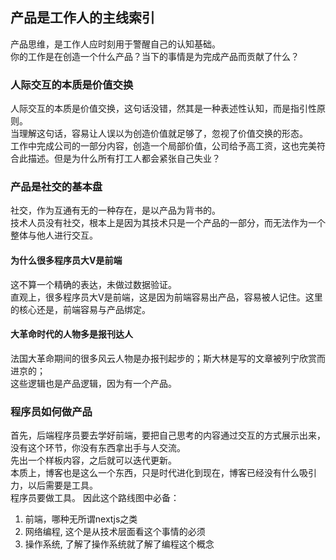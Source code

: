 ## 产品是工作人的主线索引
产品思维，是工作人应时刻用于警醒自己的认知基础。   
你的工作是在创造一个什么产品？当下的事情是为完成产品而贡献了什么？  
### 人际交互的本质是价值交换
人际交互的本质是价值交换，这句话没错，然其是一种表述性认知，而是指引性原则。  
当理解这句话，容易让人误以为创造价值就足够了，忽视了价值交换的形态。  
工作中完成公司的一部分内容，创造一个局部价值，公司给予高工资，这也完美符合此描述。但是为什么所有打工人都会紧张自己失业？
### 产品是社交的基本盘
社交，作为互通有无的一种存在，是以产品为背书的。  
技术人员没有社交，根本上是因为其技术只是一个产品的一部分，而无法作为一个整体与他人进行交互。
#### 为什么很多程序员大V是前端
这不算一个精确的表达，未做过数据验证。   
直观上，很多程序员大V是前端，这是因为前端容易出产品，容易被人记住。这里的核心还是，前端容易与产品绑定。   
#### 大革命时代的人物多是报刊达人
法国大革命期间的很多风云人物是办报刊起步的；斯大林是写的文章被列宁欣赏而进京的；  
这些逻辑也是产品逻辑，因为有一个产品。
### 程序员如何做产品
首先，后端程序员要去学好前端，要把自己思考的内容通过交互的方式展示出来，没有这个环节，你没有东西拿出手与人交流。  
先出一个样板内容，之后就可以迭代更新。  
本质上，博客也是这么一个东西，只是时代进化到现在，博客已经没有什么吸引力，以后需要是工具。  
程序员要做工具。
因此这个路线图中必备：  
1. 前端，哪种无所谓nextjs之类
2. 网络编程, 这个是从技术层面看这个事情的必须
3. 操作系统, 了解了操作系统就了解了编程这个概念
